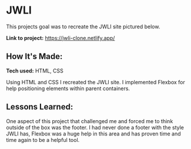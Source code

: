 # JWLI
This projects goal was to recreate the JWLI site pictured below.

**Link to project:** https://jwli-clone.netlify.app/





## How It's Made:

**Tech used:** HTML, CSS

Using HTML and CSS I recreated the JWLI site. I implemented Flexbox for help positioning elements within parent containers.


## Lessons Learned:

One aspect of this project that challenged me and forced me to think outside of the box was the footer. I had never done a footer with the style JWLI has, Flexbox was a huge help in this area and has proven time and time again to be a helpful tool.
